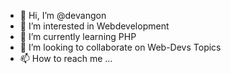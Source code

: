 - 👋 Hi, I’m @devangon
- 👀 I’m interested in Webdevelopment
- 🌱 I’m currently learning PHP
- 💞️ I’m looking to collaborate on Web-Devs Topics
- 📫 How to reach me ...

<!---
devangon/devangon is a ✨ special ✨ repository because its `README.md` (this file) appears on your GitHub profile.
You can click the Preview link to take a look at your changes.
--->
